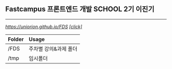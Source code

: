 ## Fastcampus 프론트엔드 개발 SCHOOL 2기 이진기
--------------------
*https://uniorion.github.io/FDS [[click]](https://uniorion.github.io/FDS)*




| Folder | Usage | 
|:-------|:--------|
| /FDS| 주차별 강의&과제 폴더  | 
|/tmp|임시폴더|
